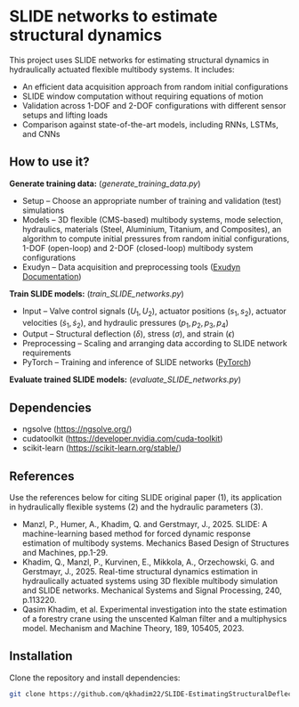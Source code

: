 # SLIDE networks to estimate structural dynamics
This project uses SLIDE networks for estimating structural dynamics in hydraulically actuated flexible multibody systems. It includes:
- An efficient data acquisition approach from random initial configurations
- SLIDE window computation without requiring equations of motion
- Validation across 1-DOF and 2-DOF configurations with different sensor setups and lifting loads
- Comparison against state-of-the-art models, including RNNs, LSTMs, and CNNs

## How to use it?
**Generate training data:** (*generate_training_data.py*)
- Setup – Choose an appropriate number of training and validation (test) simulations
- Models – 3D flexible (CMS-based) multibody systems, mode selection, hydraulics, materials (Steel, Aluminium, Titanium, and Composites), an algorithm to compute initial pressures from random initial configurations, 1-DOF (open-loop) and 2-DOF (closed-loop) multibody system configurations
- Exudyn – Data acquisition and preprocessing tools ([Exudyn Documentation](https://exudyn.readthedocs.io/en/v1.9.83.dev1/))

**Train SLIDE models:** (*train_SLIDE_networks.py*)
- Input – Valve control signals ($U_1, U_2$), actuator positions ($s_1, s_2$), actuator velocities ($\dot{s}_1, \dot{s}_2$), and hydraulic pressures ($p_1, p_2, p_3, p_4$)
- Output – Structural deflection ($\delta$), stress ($\sigma$), and strain ($\epsilon$)
- Preprocessing – Scaling and arranging data according to SLIDE network requirements
- PyTorch – Training and inference of SLIDE networks ([PyTorch](https://pytorch.org/))

**Evaluate trained SLIDE models:** (*evaluate_SLIDE_networks.py*)

## Dependencies 
- ngsolve (https://ngsolve.org/)
- cudatoolkit (https://developer.nvidia.com/cuda-toolkit)
- scikit-learn (https://scikit-learn.org/stable/)

## References
Use the references below for citing SLIDE original paper (1), its application in hydraulically flexible systems (2) and the hydraulic parameters (3). 
- Manzl, P., Humer, A., Khadim, Q. and Gerstmayr, J., 2025. SLIDE: A machine-learning based method for forced dynamic response estimation of multibody systems. Mechanics Based Design of Structures and Machines, pp.1-29.
- Khadim, Q., Manzl, P., Kurvinen, E., Mikkola, A., Orzechowski, G. and Gerstmayr, J., 2025. Real-time structural dynamics estimation in hydraulically actuated systems using 3D flexible multibody simulation and SLIDE networks. Mechanical Systems and Signal Processing, 240, p.113220.
- Qasim Khadim, et al. Experimental investigation into the state estimation of a forestry crane using the unscented Kalman filter and a multiphysics model. Mechanism and Machine Theory, 189, 105405, 2023.


## Installation
Clone the repository and install dependencies:
```bash
git clone https://github.com/qkhadim22/SLIDE-EstimatingStructuralDeflection.git